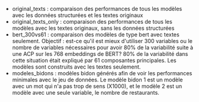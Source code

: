 - original_texts : comparaison des performances de tous les modèles avec les données structurées et les textes originaux
- original_texts_only : comparaison des performances de tous les modèles avec les textes originaux, sans les données structurées
- bert_300vs61 : comparaison des modèles de type bert avec textes seulement. Objectif : est-ce qu'il est mieux d'utiliser 300 variables ou le nombre de variables nécessaires pour avoir 80% de la variabilité suite à une ACP sur les 768 embeddings de BERT? 80% de la variabilité dans cette situation était expliqué par 61 composantes principales. Les modèles sont construits avec les textes seulement.
- modeles_bidons : modèles bidon générés afin de voir les performances minimales avec le jeu de données. Le modèle bidon 1 est un modèle avec un mot qui n'a pas trop de sens (X1000), et le modèle 2 est un modèle avec une seule variable, le nombre de restaurants.
